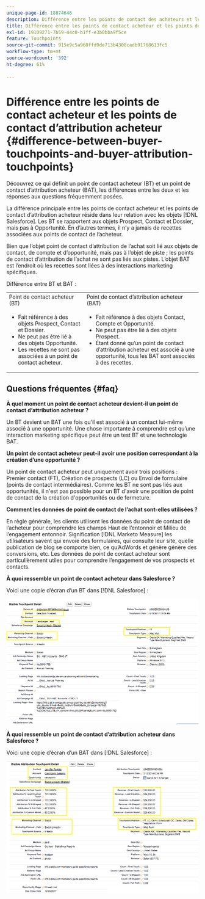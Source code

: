 ```yaml
---
unique-page-id: 18874646
description: Différence entre les points de contact des acheteurs et les points de contact d’attribution des acheteurs - [!DNL Marketo Measure]
title: Différence entre les points de contact acheteur et les points de contact d’attribution acheteur
exl-id: 19109271-7b59-44c0-b1ff-e3b0bba9f5ce
feature: Touchpoints
source-git-commit: 915e9c5a968ffd9de713b4308cadb91768613fc5
workflow-type: tm+mt
source-wordcount: '392'
ht-degree: 61%

---
```


# Différence entre les points de contact acheteur et les points de contact d’attribution acheteur {#difference-between-buyer-touchpoints-and-buyer-attribution-touchpoints}

Découvrez ce qui définit un point de contact acheteur (BT) et un point de contact d’attribution acheteur (BAT), les différences entre les deux et les réponses aux questions fréquemment posées.

La différence principale entre les points de contact acheteur et les points de contact d’attribution acheteur réside dans leur relation avec les objets [!DNL Salesforce]. Les BT se rapportent aux objets Prospect, Contact et Dossier, mais pas à Opportunité. En d’autres termes, il n’y a jamais de recettes associées aux points de contact de l’acheteur.

Bien que l’objet point de contact d’attribution de l’achat soit lié aux objets de contact, de compte et d’opportunité, mais pas à l’objet de piste ; les points de contact d’attribution de l’achat ne sont pas liés aux pistes. L’objet BAT est l’endroit où les recettes sont liées à des interactions marketing spécifiques.

Différence entre BT et BAT :

<table> 
 <colgroup> 
  <col> 
  <col> 
 </colgroup> 
 <tbody> 
  <tr> 
   <td>Point de contact acheteur (BT)</td> 
   <td>Point de contact d’attribution acheteur (BAT)</td> 
  </tr> 
  <tr> 
   <td> 
    <ul> 
     <li>Fait référence à des objets Prospect, Contact et Dossier.</li> 
     <li>Ne peut pas être lié à des objets Opportunité.</li> 
     <li>Les recettes ne sont pas associées à un point de contact acheteur.</li> 
    </ul></td> 
   <td> 
    <ul> 
     <li>Fait référence à des objets Contact, Compte et Opportunité.</li> 
     <li>Ne peut pas être lié à des objets Prospect.</li> 
     <li>Étant donné qu’un point de contact d’attribution acheteur est associé à une opportunité, tous les BAT sont associés à des recettes.</li> 
    </ul></td> 
  </tr> 
 </tbody> 
</table>

## Questions fréquentes {#faq}

**À quel moment un point de contact acheteur devient-il un point de contact d’attribution acheteur ?**

Un BT devient un BAT une fois qu’il est associé à un contact lui-même associé à une opportunité. Une chose importante à comprendre est qu’une interaction marketing spécifique peut être un test BT et une technologie BAT.

**Un point de contact acheteur peut-il avoir une position correspondant à la création d’une opportunité ?**

Un point de contact acheteur peut uniquement avoir trois positions : Premier contact (FT), Création de prospects (LC) ou Envoi de formulaire (points de contact intermédiaires). Comme les BT ne sont pas liés aux opportunités, il n&#39;est pas possible pour un BT d&#39;avoir une position de point de contact de la création d&#39;opportunités ou de fermeture.

**Comment les données de point de contact de l’achat sont-elles utilisées ?**

En règle générale, les clients utilisent les données du point de contact de l’acheteur pour comprendre les champs Haut de l’entonnoir et Milieu de l’engagement entonnoir. Signification [!DNL Marketo Measure] les utilisateurs savent qui envoie des formulaires, qui consulte leur site, quelle publication de blog se comporte bien, ce qu’AdWords et génère génère des conversions, etc. Les données de point de contact acheteur sont particulièrement utiles pour comprendre l’engagement de vos prospects et contacts.

**À quoi ressemble un point de contact acheteur dans Salesforce ?**

Voici une copie d’écran d’un BT dans [!DNL Salesforce] :

![](assets/1.png)

**À quoi ressemble un point de contact d’attribution acheteur dans Salesforce ?**

Voici une copie d’écran d’un BAT dans [!DNL Salesforce] :

![](assets/2.png)
